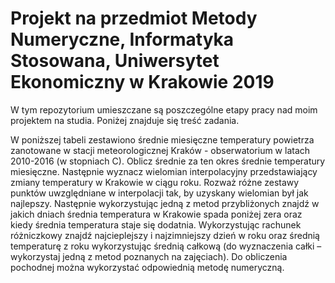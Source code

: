 # Projekt na przedmiot Metody Numeryczne, Informatyka Stosowana, Uniwersytet Ekonomiczny w Krakowie 2019

W tym repozytorium umieszczane są poszczególne etapy pracy nad moim projektem na studia. Poniżej znajduje się treść zadania.

W poniższej tabeli zestawiono średnie miesięczne temperatury powietrza zanotowane w stacji meteorologicznej Kraków - obserwatorium w latach 2010-2016 (w stopniach C). Oblicz średnie za ten okres średnie temperatury miesięczne. Następnie wyznacz wielomian interpolacyjny przedstawiający zmiany temperatury w Krakowie w ciągu roku. Rozważ różne zestawy punktów uwzględniane w interpolacji tak, by uzyskany wielomian był jak najlepszy. Następnie wykorzystując jedną z metod przybliżonych znajdź w jakich dniach średnia temperatura w Krakowie spada poniżej zera oraz kiedy średnia temperatura staje się dodatnia. Wykorzystując rachunek różniczkowy znajdź najcieplejszy i najzimniejszy dzień w roku oraz średnią temperaturę z roku wykorzystując średnią całkową (do wyznaczenia całki – wykorzystaj jedną z metod poznanych na zajęciach). Do obliczenia pochodnej można wykorzystać odpowiednią metodę numeryczną.
